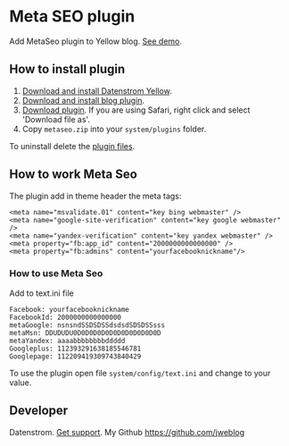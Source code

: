 Meta SEO plugin 
===================
Add MetaSeo plugin to Yellow blog. [See demo](https://yellow.jar.io/made-for-people).

## How to install plugin

1. [Download and install Datenstrom Yellow](https://github.com/datenstrom/yellow/).
2. [Download and install blog plugin](https://github.com/datenstrom/yellow-plugins/tree/master/blog).
3. [Download plugin](https://github.com/datenstrom/yellow-plugins/raw/master/zip/metaseo.zip). If you are using Safari, right click and select 'Download file as'.
4. Copy `metaseo.zip` into your `system/plugins` folder.

To uninstall delete the [plugin files](update.ini).

## How to work Meta Seo

The plugin add in theme header the meta tags: 

```
<meta name="msvalidate.01" content="key bing webmaster" />
<meta name="google-site-verification" content="key google webmaster" />
<meta name="yandex-verification" content="key yandex webmaster" />
<meta property="fb:app_id" content="2000000000000000" />
<meta property="fb:admins" content="yourfacebooknickname"/>
```

### How to use Meta Seo 

Add to text.ini file 

	Facebook: yourfacebooknickname
	FacebookId: 2000000000000000
	metaGoogle: nsnsndSSDSDSSdsdsdSDSDSSsss
	metaMsn: DDUDUDU0D0D0D0D0D0D0D0D0D0D0D
	metaYandex: aaaabbbbbbbbddddd
	Googleplus: 112393291638185546781
	Googlepage: 112209419309743840429

To use the plugin open file `system/config/text.ini` and change to your value. 

## Developer

Datenstrom. [Get support](https://developers.datenstrom.se/help/support).
My Github https://github.com/jweblog

